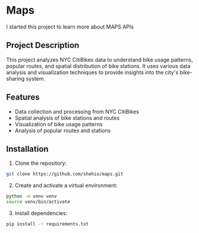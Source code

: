 # Maps

I started this project to learn more about MAPS APIs

## Project Description
This project analyzes NYC CitiBikes data to understand bike usage patterns, popular routes, and spatial distribution of bike stations. It uses various data analysis and visualization techniques to provide insights into the city's bike-sharing system.

## Features
- Data collection and processing from NYC CitiBikes
- Spatial analysis of bike stations and routes
- Visualization of bike usage patterns
- Analysis of popular routes and stations

## Installation
1. Clone the repository:
```bash
git clone https://github.com/shehio/maps.git
```

2. Create and activate a virtual environment:
```bash
python -m venv venv
source venv/bin/activate
```

3. Install dependencies:
```bash
pip install -r requirements.txt
``` 